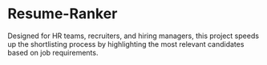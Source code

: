 # Resume-Ranker
Designed for HR teams, recruiters, and hiring managers, this project speeds up the shortlisting process by highlighting the most relevant candidates based on job requirements.
